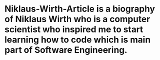 # Niklaus-Wirth-Article is a biography of Niklaus Wirth who is a computer scientist who inspired me to start learning how to code which is main part of Software Engineering.
